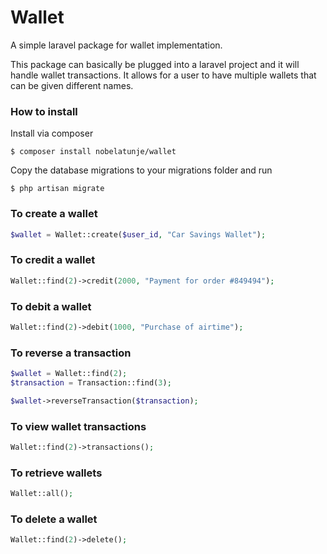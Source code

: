 # Wallet

A simple laravel package for wallet implementation.

This package can basically be plugged into a laravel project and it will handle wallet transactions. It allows for a user to have multiple wallets that can be given different names.

### How to install
Install via composer

    $ composer install nobelatunje/wallet

Copy the database migrations to your migrations folder and run
    
    $ php artisan migrate

### To create a wallet
```php
$wallet = Wallet::create($user_id, "Car Savings Wallet");
```

### To credit a wallet
```php
Wallet::find(2)->credit(2000, "Payment for order #849494");
```

### To debit a wallet
```php
Wallet::find(2)->debit(1000, "Purchase of airtime");
```

### To reverse a transaction
```php
$wallet = Wallet::find(2); 
$transaction = Transaction::find(3);

$wallet->reverseTransaction($transaction);
```

### To view wallet transactions
```php
Wallet::find(2)->transactions();
```

### To retrieve wallets
```php
Wallet::all();
```

### To delete a wallet
```php
Wallet::find(2)->delete();
```

